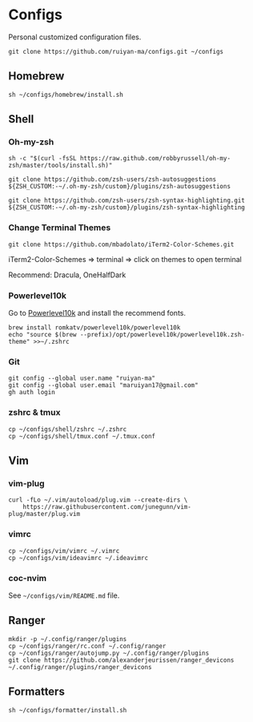 # Configs

Personal customized configuration files. 

```shell
git clone https://github.com/ruiyan-ma/configs.git ~/configs
```

## Homebrew

```shell
sh ~/configs/homebrew/install.sh
```

## Shell

### Oh-my-zsh

```shell
sh -c "$(curl -fsSL https://raw.github.com/robbyrussell/oh-my-zsh/master/tools/install.sh)"

git clone https://github.com/zsh-users/zsh-autosuggestions ${ZSH_CUSTOM:-~/.oh-my-zsh/custom}/plugins/zsh-autosuggestions

git clone https://github.com/zsh-users/zsh-syntax-highlighting.git ${ZSH_CUSTOM:-~/.oh-my-zsh/custom}/plugins/zsh-syntax-highlighting
```

### Change Terminal Themes

```shell
git clone https://github.com/mbadolato/iTerm2-Color-Schemes.git
```

iTerm2-Color-Schemes => terminal => click on themes to open terminal

Recommend: Dracula, OneHalfDark

### Powerlevel10k

Go to [Powerlevel10k](https://github.com/romkatv/powerlevel10k#meslo-nerd-font-patched-for-powerlevel10k) and install the recommend fonts. 

```shell
brew install romkatv/powerlevel10k/powerlevel10k
echo "source $(brew --prefix)/opt/powerlevel10k/powerlevel10k.zsh-theme" >>~/.zshrc
```

### Git

```shell
git config --global user.name "ruiyan-ma"
git config --global user.email "maruiyan17@gmail.com"
gh auth login
```

### zshrc & tmux

```shell
cp ~/configs/shell/zshrc ~/.zshrc
cp ~/configs/shell/tmux.conf ~/.tmux.conf
```

## Vim

### vim-plug

```shell
curl -fLo ~/.vim/autoload/plug.vim --create-dirs \
    https://raw.githubusercontent.com/junegunn/vim-plug/master/plug.vim
```

### vimrc

```shell
cp ~/configs/vim/vimrc ~/.vimrc
cp ~/configs/vim/ideavimrc ~/.ideavimrc
```

### coc-nvim

See `~/configs/vim/README.md` file. 

## Ranger

```shell
mkdir -p ~/.config/ranger/plugins
cp ~/configs/ranger/rc.conf ~/.config/ranger
cp ~/configs/ranger/autojump.py ~/.config/ranger/plugins
git clone https://github.com/alexanderjeurissen/ranger_devicons ~/.config/ranger/plugins/ranger_devicons
```

## Formatters

```shell
sh ~/configs/formatter/install.sh
```
